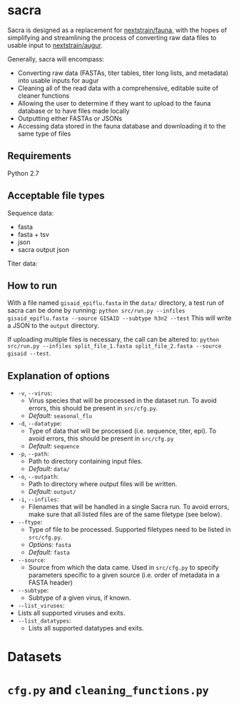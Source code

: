 # sacra
Sacra is designed as a replacement for [nextstrain/fauna](https://github.com/nextstrain/fauna), with the hopes of simplifying and streamlining the process of converting raw data files to usable input to [nextstrain/augur](https://github.com/nextstrain/augur).

Generally, sacra will encompass:
* Converting raw data (FASTAs, titer tables, titer long lists, and metadata) into usable inputs for augur
* Cleaning all of the read data with a comprehensive, editable suite of cleaner functions
* Allowing the user to determine if they want to upload to the fauna database or to have files made locally
* Outputting either FASTAs or JSONs
* Accessing data stored in the fauna database and downloading it to the same type of files

## Requirements
Python 2.7

## Acceptable file types
Sequence data:
* fasta
* fasta + tsv
* json
* sacra output json

Titer data:

## How to run

With a file named `gisaid_epiflu.fasta` in the `data/` directory, a test run of sacra can be done by running:
`python src/run.py --infiles gisaid_epiflu.fasta --source GISAID --subtype h3n2 --test`
This will write a JSON to the `output` directory.

If uploading multiple files is necessary, the call can be altered to: `python src/run.py --infiles split_file_1.fasta split_file_2.fasta --source gisaid --test`.

## Explanation of options
- `-v`, `--virus`:
  - Virus species that will be processed in the dataset run. To avoid errors, this should be present in `src/cfg.py`.
  - _Default:_ `seasonal_flu`
- `-d`, `--datatype`:
  - Type of data that will be processed (i.e. sequence, titer, epi). To avoid errors, this should be present in `src/cfg.py`
  - _Default:_ `sequence`
- `-p`, `--path`:
  - Path to directory containing input files.
  - _Default:_ `data/`
- `-o`, `--outpath`:
  - Path to directory where output files will be written.
  - _Default:_ `output/`
- `-i`, `--infiles`:
  - Filenames that will be handled in a single Sacra run. To avoid errors, make sure that all listed files are of the same filetype (see below).
- `--ftype`:
  - Type of file to be processed. Supported filetypes need to be listed in `src/cfg.py`.
  - _Options:_ `fasta`
  - _Default:_ `fasta`
- `--source`:
  - Source from which the data came. Used in `src/cfg.py` to specify parameters specific to a given source (i.e. order of metadata in a FASTA header)
- `--subtype`:
  - Subtype of a given virus, if known.
-  `--list_viruses`:
  - Lists all supported viruses and exits.
- `--list_datatypes`:
  - Lists all supported datatypes and exits.

# Datasets


# `cfg.py` and `cleaning_functions.py`
